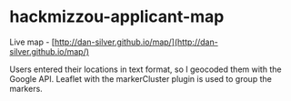 hackmizzou-applicant-map
========================
Live map - [http://dan-silver.github.io/map/](http://dan-silver.github.io/map/)

Users entered their locations in text format, so I geocoded them with the Google API.  Leaflet with the markerCluster plugin is used to group the markers.
